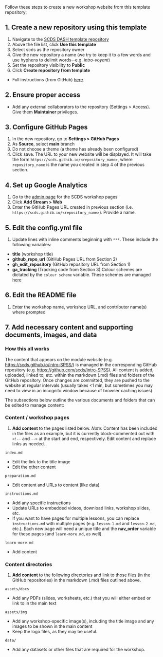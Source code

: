 Follow these steps to create a new workshop website from this template repository: 

## 1. Create a new repository using this template
1. Navigate to the [SCDS DASH template repository](https://github.com/scds/dash-template)
2. Above the file list, click **Use this template**
3. Select scds as the repository owner 
4. Give the new repository a name (we try to keep it to a few words and use hyphens to delimit words--e.g. *intro-voyant*)
5. Set the repository visibility to **Public**
6. Click **Create repository from template**
- Full instructions (from GitHub) [here](https://docs.github.com/en/free-pro-team@latest/github/creating-cloning-and-archiving-repositories/creating-a-repository-from-a-template#creating-a-repository-from-a-template).

## 2. Ensure proper access
* Add any external collaborators to the repository (Settings > Access). Give them **Maintainer** privileges.

## 3. Configure GitHub Pages
1. In the new repository, go to **Settings > GitHub Pages**
2. As **Source**, select **main** branch
3. Do not choose a theme (a theme has already been configured) 
4. Click save. The URL to your new website will be displayed. It will take the form ```https://scds.githib.io/<repository_name>```, where ```repository_name``` is the name you created in step 4 of the previous section. 

## 4. Set up Google Analytics
1. Go to the [admin page](https://analytics.google.com/analytics/web/#/a2574088p251711101/admin) for the SCDS workshop pages
2. Click **Add Stream > Web**
3. Enter the GitHub Pages URL created in previous section (i.e. ```https://scds.githib.io/<repository_name>```). Provide a name.

## 5. Edit the config.yml file 
1. Update lines with inline comments beginning with ```***```. These include the following variables:
  - **title** (workshop title)
  - **github_repo_url** (GitHub Pages URL from Section 2)
  - **gh_edit_repository** (GitHub repository URL from Section 1)
  - **ga_tracking** (Tracking code from Section 3)
Colour schemes are dictated by the ```colour scheme``` variable. These schemes are managed [here](https://github.com/scds/just-the-docs/tree/master/_sass/color_schemes)
  
## 6. Edit the README file 
1. Enter the workshop name, workshop URL, and contributor name(s) where prompted

## 7. Add necessary content and supporting documents, images, and data  
### How this all works  
The content that appears on the module website (e.g. https://scds.github.io/intro-SPSS/) is managed in the corresponding GitHub repository (e.g. https://github.com/scds/intro-SPSS). All content is added, uploaded, linked to, etc. within the markdown (.md) files and folders of the GitHub repository. Once changes are committed, they are pushed to the website at regular intervals (usually takes <1 min, but sometimes you may need to view in an incognito window because of browser caching issues).  

The subsections below outline the various documents and folders that can be edited to manage content: 

### Content / workshop pages
1. **Add content** to the pages listed below. *Note*: Content has been included in the files as an example, but it is currently block-commented out with ```<!--``` and ```-->``` at the start and end, respectively. Edit content and replace links as needed. 

```index.md```
- Edit the link to the title image 
- Edit the other content

```preparation.md```
- Edit content and URLs to content (like data)

```instructions.md```
- Add any specific instructions 
- Update URLs to embedded videos, download links, workshop slides, etc.
- If you want to have pages for multiple lessons, you can replace ```instructions.md``` with multiple pages (e.g. ```lesson-1.md``` and ```lesson-2.md```, etc.). Each new page will need a unique title and the **nav_order** variable for these pages (and ```learn-more.md```, as well).

```learn-more.md```
- Add content

### Content directories
1. **Add content** to the following directories and link to those files (in the GitHub repositories) in the markdown (.md) files outlined above.

```assets/docs```
- Add any PDFs (slides, worksheets, etc.) that you will either embed or link to in the main text

```assets/img```
- Add any workshop-specific image(s), including the title image and any images to be shown in the main content
- Keep the logo files, as they may be useful.

```data/```
- Add any datasets or other files that are required for the workshop.
